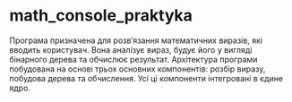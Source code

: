 # math_console_praktyka
Програма призначена для розв’язання математичних виразів, які вводить користувач. Вона аналізує вираз, будує його у вигляді бінарного дерева та обчислює результат. Архітектура програми побудована на основі трьох основних компонентів: розбір виразу, побудова дерева та обчислення. Усі ці компоненти інтегровані в єдине ядро.
